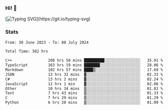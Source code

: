 ### Hi!  👋

[![Typing SVG](https://readme-typing-svg.herokuapp.com?font=Fira+Code&pause=1000&width=435&lines=Hello!+I'm+Texiwustion.)](https://git.io/typing-svg)

### Stats

<!--START_SECTION:waka-->

```txt
From: 30 June 2023 - To: 08 July 2024

Total Time: 582 hrs

C++                208 hrs 58 mins █████████░░░░░░░░░░░░░░░░   35.91 %
TypeScript         163 hrs 19 mins ███████░░░░░░░░░░░░░░░░░░   28.06 %
Markdown           102 hrs 57 mins ████▒░░░░░░░░░░░░░░░░░░░░   17.69 %
JSON               13 hrs 32 mins  ▓░░░░░░░░░░░░░░░░░░░░░░░░   02.33 %
C#                 13 hrs 2 mins   ▓░░░░░░░░░░░░░░░░░░░░░░░░   02.24 %
JavaScript         12 hrs 1 min    ▓░░░░░░░░░░░░░░░░░░░░░░░░   02.06 %
Other              10 hrs 34 mins  ▒░░░░░░░░░░░░░░░░░░░░░░░░   01.82 %
Text               7 hrs 43 mins   ▒░░░░░░░░░░░░░░░░░░░░░░░░   01.33 %
C                  7 hrs 29 mins   ▒░░░░░░░░░░░░░░░░░░░░░░░░   01.29 %
Python             6 hrs 20 mins   ▒░░░░░░░░░░░░░░░░░░░░░░░░   01.09 %
```

<!--END_SECTION:waka-->

